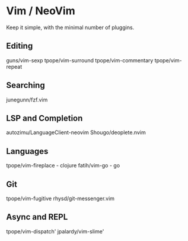 # Vim / NeoVim

Keep it simple, with the minimal number of pluggins.

## Editing

  guns/vim-sexp
  tpope/vim-surround
  tpope/vim-commentary
  tpope/vim-repeat

## Searching

  junegunn/fzf.vim

## LSP and Completion

  autozimu/LanguageClient-neovim
  Shougo/deoplete.nvim

## Languages

  tpope/vim-fireplace - clojure
  fatih/vim-go - go

## Git

  tpope/vim-fugitive
  rhysd/git-messenger.vim

## Async and REPL

  tpope/vim-dispatch'
  jpalardy/vim-slime'
